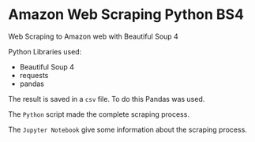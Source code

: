 # Amazon Web Scraping Python BS4
Web Scraping to Amazon web with Beautiful Soup 4

Python Libraries used:
- Beautiful Soup 4
- requests
- pandas 

The result is saved in a `csv` file. To do this Pandas was used.

The `Python` script made the complete scraping process.

The `Jupyter Notebook` give some information about the scraping process.
